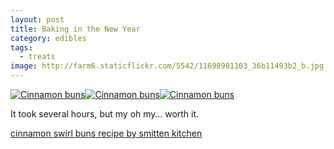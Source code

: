 ```yaml
---
layout: post
title: Baking in the New Year
category: edibles
tags: 
  - treats
image: http://farm6.staticflickr.com/5542/11698901103_36b11493b2_b.jpg
---
```

<a href="http://www.flickr.com/photos/katydecorah/11698901103/" title="Cinnamon buns by katydecorah, on Flickr"><img src="http://farm6.staticflickr.com/5542/11698901103_36b11493b2_b.jpg" class="pop-out" alt="Cinnamon buns"></a><a href="http://www.flickr.com/photos/katydecorah/11699039284/" title="Cinnamon buns by katydecorah, on Flickr"><img src="http://farm4.staticflickr.com/3801/11699039284_3d7e23fe5b_b.jpg" class="img-half" alt="Cinnamon buns"></a><a href="http://www.flickr.com/photos/katydecorah/11699421976/" title="Cinnamon buns by katydecorah, on Flickr"><img src="http://farm4.staticflickr.com/3681/11699421976_cffeb2eab1_b.jpg" class="img-half" alt="Cinnamon buns"></a>

It took several hours, but my oh my&hellip; worth it.

[cinnamon swirl buns recipe by smitten kitchen](http://smittenkitchen.com/blog/2009/04/cinnamon-swirl-buns-so-much-news/)